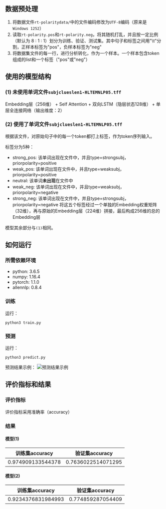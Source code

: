 ## 数据预处理

1. 将数据文件`rt-polaritydata/`中的文件编码修改为`UTF-8`编码（原来是`Windows 1252`）
2. 读取`rt-polarity.pos`和`rt-polarity.neg`，将其随机打乱，并且按一定比例（默认为 8 : 1 : 1）划分为训练、验证、测试集。其中句子和标签之间用"\t"分割，正样本标签为"pos"，负样本标签为"neg"
3. 将数据集文件的每一行，进行分析转化，作为一个样本。一个样本包含token组成的list和一个标签（"pos"或"neg"）

## 使用的模型结构

### (1) 未使用单词文件`subjclueslen1-HLTEMNLP05.tff`
Embedding层（256维） + Self Attention + 双向LSTM（隐层状态128维） + 单层全连接网络（输出维度：2）

### (2) 使用了单词文件`subjclueslen1-HLTEMNLP05.tff`
根据该文件，对原始句子中的每一个token都打上标签，作为token序列输入。

标签分为5种：
- strong_pos: 该单词出现在文件中，并且type=strongsubj，priorpolarity=positive
- weak_pos: 该单词出现在文件中，并且type=weaksubj，priorpolarity=positive
- neutral: 该单词**未出现**在文件中
- weak_neg: 该单词出现在文件中，并且type=weaksubj，priorpolarity=negative
- strong_neg: 该单词出现在文件中，并且type=strongsubj，priorpolarity=negative
将这五个标签经过一个单独的Embedding权重矩阵（32维），再与原始的Embedding层（224维）拼接，最后构成256维的总的Embedding层

模型其余部分与`(1)`相同。

## 如何运行

### 所需依赖环境
- python: 3.6.5
- numpy: 1.16.4
- pytorch: 1.1.0
- allennlp: 0.8.4

### 训练
运行：
```
python3 train.py
```

### 预测
运行：
```
python3 predict.py
```

预测结果示例：
![预测结果示例](https://i.loli.net/2019/07/15/5d2c3372a241263339.png)

## 评价指标和结果

### 评价指标
评价指标采用准确率（accuracy）

### 结果

#### 模型(1)
| 训练集accuracy | 验证集accuracy |
| --- | --- |
| 0.974909133544378 | 0.7636022514071295 |

#### 模型(2)
| 训练集accuracy | 验证集accuracy |
| --- | --- |
| 0.9234376831984993 | 0.774859287054409 |
